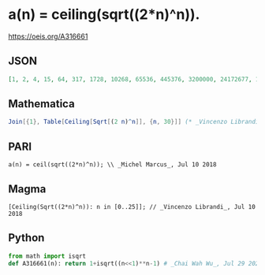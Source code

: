 # a\(n\) \= ceiling\(sqrt\(\(2\*n\)^n\)\)\.
https://oeis.org/A316661
## JSON
```JSON
[1, 2, 4, 15, 64, 317, 1728, 10268, 65536, 445376, 3200000, 24172677, 191102976, 1575167570, 13492928512, 119786923327, 1099511627776, 10412878353557, 101559956668416, 1018460448140641, 10485760000000000, 110692335104026964, 1196683881290399744]
```
## Mathematica
```Mathematica
Join[{1}, Table[Ceiling[Sqrt[(2 n)^n]], {n, 30}]] (* _Vincenzo Librandi_, Jul 10 2018 *)
```
## PARI
```PARI
a(n) = ceil(sqrt((2*n)^n)); \\ _Michel Marcus_, Jul 10 2018
```
## Magma
```Magma
[Ceiling(Sqrt((2*n)^n)): n in [0..25]]; // _Vincenzo Librandi_, Jul 10 2018
```
## Python
```Python
from math import isqrt
def A316661(n): return 1+isqrt((n<<1)**n-1) # _Chai Wah Wu_, Jul 29 2022
```
